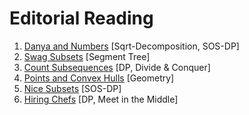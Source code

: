 # Editorial Reading

1. [Danya and Numbers](https://www.codechef.com/COOK95A/problems/DANYANUM) [Sqrt-Decomposition, SOS-DP]
2. [Swag Subsets](https://www.codechef.com/COOK101A/problems/SOSTD) [Segment Tree]
3. [Count Subsequences](https://www.codechef.com/COOK101A/problems/CSUBSQ) [DP, Divide & Conquer]
4. [Points and Convex Hulls](https://www.codechef.com/COOK104A/problems/CNVX4HUL) [Geometry]
5. [Nice Subsets](https://www.codechef.com/problems/SUBSETS) [SOS-DP]
6. [Hiring Chefs](https://www.codechef.com/COOK110A/problems/HIRING) [DP, Meet in the Middle]
